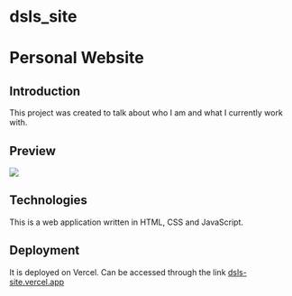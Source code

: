 # dsls_site

# Personal Website

<h2>Introduction</h2>
This project was created to talk about who I am and what I currently work with.




<h2>Preview</h2>

<img src="https://user-images.githubusercontent.com/102704880/179211114-75b8fad7-09be-4a29-9586-96be91a30a61.gif"/>


<h2>Technologies</h2>
This is a web application written in HTML, CSS and JavaScript.

<h2>Deployment</h2>
It is deployed on Vercel. Can be accessed through the link <a href="https://dsls-site-daniellysantoslds.vercel.app/" rel="external" >dsls-site.vercel.app
</a>

